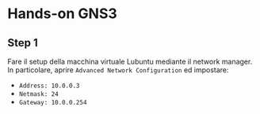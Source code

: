 # Hands-on GNS3

## Step 1
Fare il setup della macchina virtuale Lubuntu mediante il network manager. In particolare, aprire ```Advanced Network Configuration``` ed impostare:
* ```Address: 10.0.0.3```
* ```Netmask: 24```
* ```Gateway: 10.0.0.254```